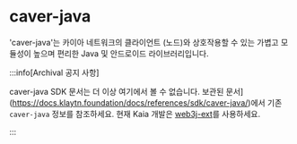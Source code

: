 # caver-java

'caver-java'는 카이아 네트워크의 클라이언트 \(노드\)와 상호작용할 수 있는 가볍고 모듈성이 높으며 편리한 Java 및 안드로이드 라이브러리입니다.

:::info[Archival 공지 사항]

caver-java SDK 문서는 더 이상 여기에서 볼 수 없습니다. 보관된 문서](https://docs.klaytn.foundation/docs/references/sdk/caver-java/)에서 기존 `caver-java` 정보를 참조하세요. 현재 Kaia 개발은 [web3j-ext](../web3j-ext/getting-started.md)를 사용하세요.

:::
